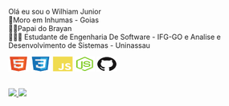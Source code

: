 Olá eu sou o Wilhiam Junior<br>
🏡Moro em Inhumas - Goias<br>
👶🏾Papai do Brayan <br>
👨🏾‍🎓 Estudante de Engenharia De Software - IFG-GO e Analise e Desenvolvimento de Sistemas - Uninassau<br>
<div> <img align="center" alt="Rafa-HTML" height="30" width="40" src="https://raw.githubusercontent.com/devicons/devicon/master/icons/html5/html5-original.svg">
<img align="center" alt="Rafa-CSS" height="30" width="40" src="https://raw.githubusercontent.com/devicons/devicon/master/icons/css3/css3-original.svg">
<img align="center" alt="Rafa-Js" height="30" width="40" src="https://raw.githubusercontent.com/devicons/devicon/master/icons/javascript/javascript-plain.svg">
<img align="center" alt="Rafa-Js" height="30" width="40" src="https://raw.githubusercontent.com/devicons/devicon/master/icons/nodejs/nodejs-original.svg">
<img align="center" alt="Rafa-Js" height="30" width="40" src="https://raw.githubusercontent.com/devicons/devicon/master/icons/github/github-original.svg"></div><br>
 <br><div style="display:inline_block">
  <a href="https://github.com/wilhiamjr">
  <img height="150em" src="https://github-readme-stats.vercel.app/api?username=wilhiamjr&show_icons=true&theme=blue-green&_all_commits=true&count_private=true"/>
 <a href="ttps://github.com/wilhiamjr/github-readme-stats">
<img height="150em" widht="50em" src="https://github-readme-stats.vercel.app/api/top-langs/?username=wilhiamjr&layout=compact&theme=blue-green"/>
</div>

   
